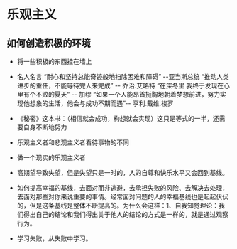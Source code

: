 # 乐观主义

## 如何创造积极的环境

- 将一些积极的东西挂在墙上

- 名人名言
  “耐心和坚持总能奇迹般地扫除困难和障碍” --亚当斯总统
  “推动人类进步的重任，不能等待完人来完成” -- 乔治.艾略特
  “在深冬里 我终于发现在心里有个不败的夏天” -- 加缪
  “如果一个人能昂首挺胸地朝着梦想前进，努力实现他想象的生活，他会与成功不期而遇”-- 亨利.戴维.梭罗

- 《秘密》这本书：（相信就会成功，构想就会实现）这只是等式的一半，还需要自身不断地努力

- 乐观主义者和悲观主义者看待事物的不同

- 做一个现实的乐观主义者

- 高期望导致失望，但是失望只是一时的，人的自尊和快乐水平又会回到基线。

- 如何提高幸福的基线，去面对而非逃避，去承担失败的风险、去解决去处理，去面对那些对你来说重要的事情。经常面对问题的人的幸福基线也是起起伏伏的，但是这条基线是整体不断提高的。为什么会这样：1、自我知觉理论：我们得出自己的结论和我们得出关于他人的结论的方式是一样的，就是通过观察行为。

- 学习失败，从失败中学习。
